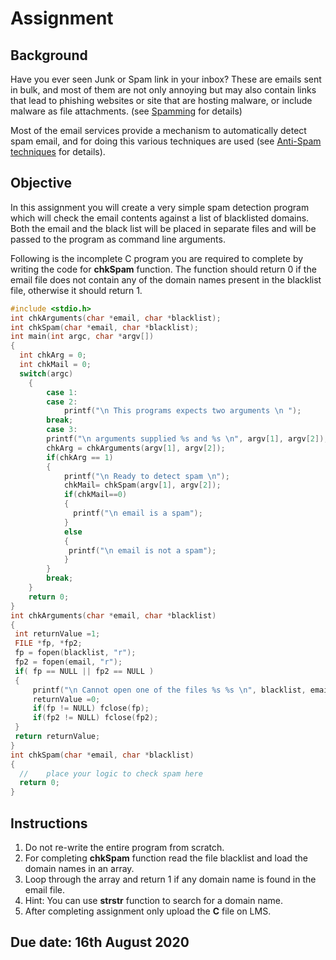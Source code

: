 # Assignment 

## Background
Have you ever seen Junk or Spam link in your inbox? These are emails sent in bulk, and most of them are not only annoying but may also contain links that lead to phishing websites or site that are hosting malware, or include malware as file attachments. (see [Spamming](https://en.wikipedia.org/wiki/Spamming) for details)

Most of the email services provide a mechanism to automatically detect spam email, and for doing this various techniques are used (see [Anti-Spam techniques](https://en.wikipedia.org/wiki/Anti-spam_techniques) for details). 


## Objective

In this assignment you will create a very simple spam detection program which will check the email contents against a list of blacklisted domains. Both the email and the black list will be placed in separate files and will be passed to the program as command line arguments.

Following is the incomplete C program you are required to complete by writing the code for **chkSpam** function. The function should return 0 if the email file does not contain any of the domain names present in the blacklist file, otherwise it should return 1. 

```{.c .numberLines}
#include <stdio.h>
int chkArguments(char *email, char *blacklist);
int chkSpam(char *email, char *blacklist);
int main(int argc, char *argv[])
{
  int chkArg = 0;
  int chkMail = 0;
  switch(argc)
	{
		case 1:
		case 2:
			printf("\n This programs expects two arguments \n ");
		break;
		case 3:
		printf("\n arguments supplied %s and %s \n", argv[1], argv[2]);
		chkArg = chkArguments(argv[1], argv[2]);
		if(chkArg == 1)
		{
			printf("\n Ready to detect spam \n");
			chkMail= chkSpam(argv[1], argv[2]);
			if(chkMail==0)
			{
			  printf("\n email is a spam");
			}
			else
			{
			 printf("\n email is not a spam");
			}
		}
		break;
	}
	return 0;
}
int chkArguments(char *email, char *blacklist)
{
 int returnValue =1;
 FILE *fp, *fp2;
 fp = fopen(blacklist, "r");
 fp2 = fopen(email, "r");
 if( fp == NULL || fp2 == NULL )
 {
	 printf("\n Cannot open one of the files %s %s \n", blacklist, email);
	 returnValue =0;
	 if(fp != NULL) fclose(fp);
	 if(fp2 != NULL) fclose(fp2);
 }
 return returnValue;
}
int chkSpam(char *email, char *blacklist)
{
  //	place your logic to check spam here
  return 0;
}
```


## Instructions

1. Do not re-write the entire program from scratch.
2. For completing **chkSpam** function read the file blacklist and load the domain names in an array.
3. Loop through the array and return 1 if any domain name is found in the email file.
4. Hint: You can use **strstr** function to search for a domain name.
5. After completing assignment only upload the **C** file on LMS.


## Due date: 16th August 2020
